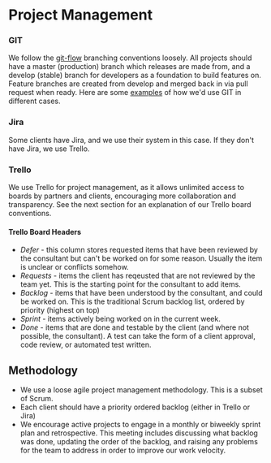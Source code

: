 # Project Management

### GIT

We follow the [git-flow](https://datasift.github.io/gitflow/IntroducingGitFlow.html) branching conventions loosely. All projects should have a master (production) branch which releases are made from, and a develop (stable) branch for developers as a foundation to build features on. Feature branches are created from develop and merged back in via pull request when ready. Here are some [examples](./GIT.md) of how we'd use GIT in different cases.

### Jira

Some clients have Jira, and we use their system in this case. If they don't have Jira, we use Trello.

### Trello

We use Trello for project management, as it allows unlimited access to boards by partners and clients, encouraging more collaboration and transparency. See the next section for an explanation of our Trello board conventions.

#### Trello Board Headers

  * *Defer* - this column stores requested items that have been reviewed by the consultant but can't be worked on for some reason. Usually the item is unclear or conflicts somehow.
  * *Requests* - items the client has reqeusted that are not reviewed by the team yet. This is the starting point for the consultant to add items.
  * *Backlog* - items that have been understood by the consultant, and could be worked on. This is the traditional Scrum backlog list, ordered by priority (highest on top)
  * *Sprint* - items actively being worked on in the current week.
  * *Done* - items that are done and testable by the client (and where not possible, the consultant). A test can take the form of a client approval, code review, or automated test written.

## Methodology

  * We use a loose agile project management methodology. This is a subset of Scrum.
  * Each client should have a priority ordered backlog (either in Trello or Jira)
  * We encourage active projects to engage in a monthly or biweekly sprint plan and retrospective. This meeting includes discussing what backlog was done, updating the order of the backlog, and raising any problems for the team to address in order to improve our work velocity.

